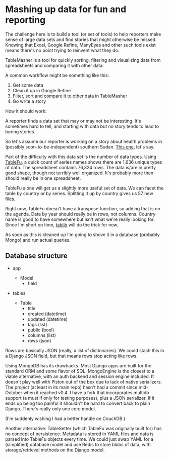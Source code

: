 Mashing up data for fun and reporting 
=====================================

The challenge here is to build a tool (or set of tools) to help reporters make sense of large data sets and find stories that might otherwise be missed. Knowing that Excel, Google Refine, ManyEyes and other such tools exist means there's no point trying to reinvent what they do.

TableMasher is a tool for quickly sorting, filtering and visualizing data from spreadsheets and comparing it with other data.

A common workflow might be something like this:

 1. Get some data 
 2. Clean it up in Google Refine 
 3. Filter, sort and compare it to other data in TableMasher 
 4. Go write a story

How it should work:

A reporter finds a data set that may or may not be interesting. It's sometimes hard to tell, and starting with data but no story tends to lead to boring stories.

So let's assume our reporter is working on a story about health problems in (possibly soon-to-be-independent) southern Sudan. [This one][1], let's say.

 [1]: http://www.pbs.org/newshour/bb/health/jan-june11/sudan_01-03.html

Part of the difficulty with this data set is the number of data types. Using [TableFu][2], a quick count of series names shows there are 1,636 unique types of data. The spreadsheet contains 76,324 rows. The data is/are in pretty good shape, though not terribly well organized. It's probably more than should really be in one spreadsheet.

 [2]: https://github.com/eyeseast/python-tablefu

TableFu alone will get us a slightly more useful set of data. We can facet the table by country or by series. Splitting it up by country gives us 57 new files.

Right now, TableFu doesn't have a transpose function, so adding that is on the agenda. Data by year should really be in rows, not columns. Country name is good to have somewhere but isn't what we're really looking for. Since I'm short on time, [tablib][3] will do the trick for now.

 [3]: https://github.com/kennethreitz/tablib/

As soon as this is cleaned up I'm going to shove it in a database (probably Mongo) and run actual queries.

Database structure
------------------

 - app
   - Model
     - field

 - tables
   - Table
     - title
     - created (datetime)
     - updated (datetime)
     - tags (list)
     - public (bool)
     - columns (list)
     - rows (json)

Rows are basically JSON (really, a list of dictionaries). We could stash this in a Django JSON field, but that means rows stop acting like rows. 

Using MongoDB has its drawbacks. Most Django apps are built for the standard ORM and some flavor of SQL. MongoEngine is the closest to a viable alternative, with an auth backend and session engine included. It doesn't play well with Piston out of the box due to lack of native serializers. The project (at least in its main repo) hasn't had a commit since mid-October when it reached v0.4. I have a fork that incorporates multidb support (a must if only for testing purposes), plus a JSON serializer. If it ends up being too painful it shouldn't be hard to convert back to plain Django. There's really only one core model.

(I'm suddenly wishing I had a better handle on CouchDB.)

Another alternative: TableSetter (which TableFu was originally built for) has no concept of persistence. Metadata is stored in YAML files and data is parsed into TableFu objects every time. We could just swap YAML for a (simplified) database model and use Redis to store blobs of data, with storage/retrieval methods on the Django model.